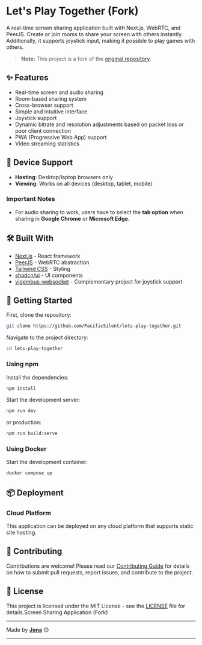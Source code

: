 # Let's Play Together (Fork)

A real-time screen sharing application built with Next.js, WebRTC, and PeerJS. Create or join rooms to share your screen with others instantly. Additionally, it supports joystick input, making it possible to play games with others.

> **Note:** This project is a fork of the [original repository](https://github.com/tonghohin/screen-sharing).

## ✨ Features

- Real-time screen and audio sharing
- Room-based sharing system
- Cross-browser support
- Simple and intuitive interface
- Joystick support
- Dynamic bitrate and resolution adjustments based on packet loss or poor client connection
- PWA (Progressive Web App) support
- Video streaming statistics

## 📱 Device Support

- **Hosting**: Desktop/laptop browsers only
- **Viewing**: Works on all devices (desktop, tablet, mobile)

### Important Notes

- For audio sharing to work, users have to select the **tab option** when sharing in **Google Chrome** or **Microsoft Edge**.

## 🛠️ Built With

- [Next.js](https://nextjs.org/) - React framework
- [PeerJS](https://peerjs.com/) - WebRTC abstraction
- [Tailwind CSS](https://tailwindcss.com/) - Styling
- [shadcn/ui](https://ui.shadcn.com/) - UI components
- [vigembus-websocket](https://github.com/PacificSilent/vigembus-websocket) - Complementary project for joystick support

## 🚀 Getting Started

First, clone the repository:

```bash
git clone https://github.com/PacificSilent/lets-play-together.git
```

Navigate to the project directory:

```bash
cd lets-play-together
```

### Using npm

Install the dependencies:

```bash
npm install
```

Start the development server:

```bash
npm run dev
```

or production:

```bash
npm run build:serve
```

### Using Docker

Start the development container:

```bash
docker compose up
```

## 📦 Deployment

### Cloud Platform

This application can be deployed on any cloud platform that supports static site hosting.

## 👥 Contributing

Contributions are welcome! Please read our [Contributing Guide](CONTRIBUTING.md) for details on how to submit pull requests, report issues, and contribute to the project.

## 📄 License

This project is licensed under the MIT License - see the [LICENSE](LICENSE) file for details.Screen Sharing Application (Fork)

---

Made by **[Jona](https://github.com/PacificSilent)** 😊

---
